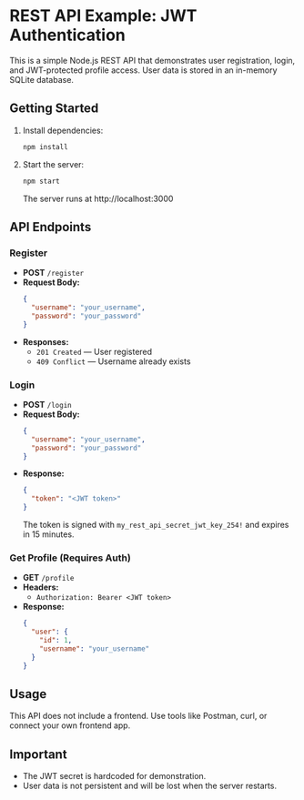 # REST API Example: JWT Authentication

This is a simple Node.js REST API that demonstrates user registration, login, and JWT-protected profile access. User data is stored in an in-memory SQLite database.

## Getting Started

1. Install dependencies:
   ```bash
   npm install
   ```

2. Start the server:
   ```bash
   npm start
   ```
   The server runs at http://localhost:3000

## API Endpoints

### Register
- **POST** `/register`
- **Request Body:**
  ```json
  {
    "username": "your_username",
    "password": "your_password"
  }
  ```
- **Responses:**
  - `201 Created` — User registered
  - `409 Conflict` — Username already exists

### Login
- **POST** `/login`
- **Request Body:**
  ```json
  {
    "username": "your_username",
    "password": "your_password"
  }
  ```
- **Response:**
  ```json
  {
    "token": "<JWT token>"
  }
  ```
  The token is signed with `my_rest_api_secret_jwt_key_254!` and expires in 15 minutes.

### Get Profile (Requires Auth)
- **GET** `/profile`
- **Headers:**
  - `Authorization: Bearer <JWT token>`
- **Response:**
  ```json
  {
    "user": {
      "id": 1,
      "username": "your_username"
    }
  }
  ```

## Usage

This API does not include a frontend. Use tools like Postman, curl, or connect your own frontend app.

## Important
- The JWT secret is hardcoded for demonstration.
- User data is not persistent and will be lost when the server restarts.
